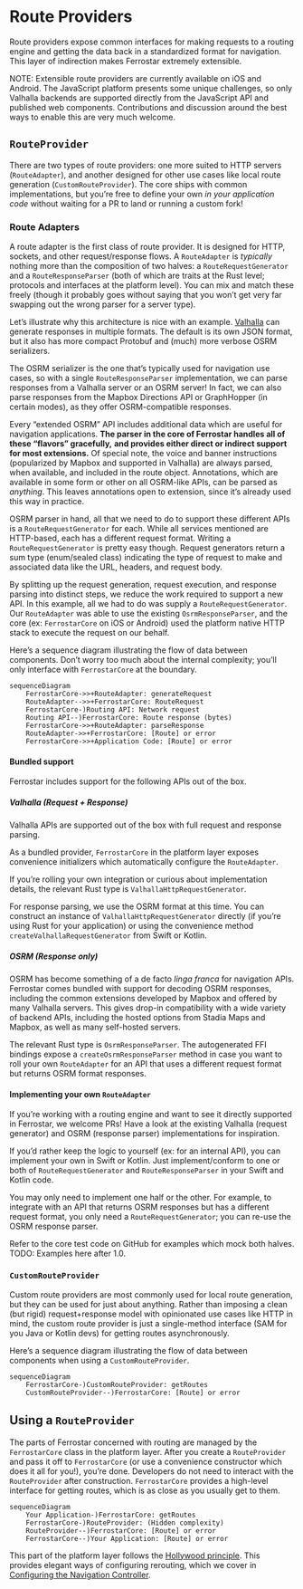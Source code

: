 # Route Providers

Route providers expose common interfaces for making requests to a routing engine
and getting the data back in a standardized format for navigation.
This layer of indirection makes Ferrostar extremely extensible.

NOTE: Extensible route providers are currently available on iOS and Android.
The JavaScript platform presents some unique challenges,
so only Valhalla backends are supported directly from the JavaScript API
and published web components.
Contributions and discussion around the best ways to enable this are very much welcome.

## `RouteProvider`

There are two types of route providers:
one more suited to HTTP servers (`RouteAdapter`),
and another designed for other use cases like local route generation (`CustomRouteProvider`).
The core ships with common implementations,
but you’re free to define your own *in your application code*
without waiting for a PR to land or running a custom fork!

### Route Adapters

A route adapter is the first class of route provider.
It is designed for HTTP, sockets, and other request/response flows.
A `RouteAdapter` is *typically* nothing more than the composition of two halves:
a `RouteRequestGenerator` and a `RouteResponseParser`
(both of which are traits at the Rust level;
protocols and interfaces at the platform level).
You can mix and match these freely
(though it probably goes without saying that you won’t get very far
swapping out the wrong parser for a server type).

Let’s illustrate why this architecture is nice with an example.
[Valhalla](https://github.com/valhalla/valhalla)
can generate responses in multiple formats.
The default is its own JSON format,
but it also has more compact Protobuf and (much) more verbose OSRM serializers.

The OSRM serializer is the one that’s typically used for navigation use cases,
so with a single `RouteResponseParser` implementation,
we can parse responses from a Valhalla server or an OSRM server!
In fact, we can also parse responses from
the Mapbox Directions API or GraphHopper (in certain modes),
as they offer OSRM-compatible responses.

Every “extended OSRM” API includes additional data
which are useful for navigation applications.
**The parser in the core of Ferrostar handles all of these “flavors” gracefully,**
**and provides either direct or indirect support for most extensions.**
Of special note, the voice and banner instructions
(popularized by Mapbox and supported in Valhalla)
are always parsed, when available, and included in the route object.
Annotations, which are available in some form or other on all OSRM-like APIs,
can be parsed as *anything*.
This leaves annotations open to extension,
since it’s already used this way in practice.

OSRM parser in hand, all that we need to do to support these different APIs
is a `RouteRequestGenerator` for each.
While all services mentioned are HTTP-based,
each has a different request format.
Writing a `RouteRequestGenerator` is pretty easy though.
Request generators return a sum type (enum/sealed class)
indicating the type of request to make
and associated data like the URL, headers, and request body.

By splitting up the request generation,
request execution, and response parsing into distinct steps,
we reduce the work required to support a new API.
In this example, all we had to do was supply a `RouteRequestGenerator`.
Our `RouteAdapter` was able to use the existing `OsrmResponseParser`,
and the core (ex: `FerrostarCore` on iOS or Android)
used the platform native HTTP stack to execute the request on our behalf.

Here’s a sequence diagram illustrating the flow of data between components.
Don’t worry too much about the internal complexity;
you’ll only interface with `FerrostarCore` at the boundary.

```mermaid
sequenceDiagram
    FerrostarCore->>+RouteAdapter: generateRequest
    RouteAdapter-->>+FerrostarCore: RouteRequest
    FerrostarCore-)Routing API: Network request
    Routing API--)FerrostarCore: Route response (bytes)
    FerrostarCore->>+RouteAdapter: parseResponse
    RouteAdapter->>+FerrostarCore: [Route] or error
    FerrostarCore->>+Application Code: [Route] or error
```

#### Bundled support

Ferrostar includes support for the following APIs out of the box.

##### Valhalla (Request + Response)

Valhalla APIs are supported out of the box with full request and response parsing.

As a bundled provider, `FerrostarCore` in the platform layer exposes
convenience initializers which automatically configure the `RouteAdapter`.

If you’re rolling your own integration or curious about implementation details,
the relevant Rust type is `ValhallaHttpRequestGenerator`.

For response parsing, we use the OSRM format at this time.
You can construct an instance of `ValhallaHttpRequestGenerator` directly
(if you’re using Rust for your application)
or using the convenience method `createValhallaRequestGenerator`
from Swift or Kotlin.

##### OSRM (Response only)

OSRM has become something of a de facto *linga franca* for navigation APIs.
Ferrostar comes bundled with support for decoding OSRM responses,
including the common extensions developed by Mapbox and offered by many Valhalla servers.
This gives drop-in compatibility with a wide variety of backend APIs,
including the hosted options from Stadia Maps and Mapbox,
as well as many self-hosted servers.

The relevant Rust type is `OsrmResponseParser`.
The autogenerated FFI bindings expose a `createOsrmResponseParser` method
in case you want to roll your own `RouteAdapter` for an API
that uses a different request format but returns OSRM format responses.

#### Implementing your own `RouteAdapter`

If you’re working with a routing engine
and want to see it directly supported in Ferrostar,
we welcome PRs!
Have a look at the existing Valhalla (request generator)
and OSRM (response parser) implementations for inspiration.

If you’d rather keep the logic to yourself (ex: for an internal API),
you can implement your own in Swift or Kotlin.
Just implement/conform to one or both of
`RouteRequestGenerator` and `RouteResponseParser`
in your Swift and Kotlin code.

You may only need to implement one half or the other.
For example, to integrate with an API that returns OSRM responses
but has a different request format, you only need a `RouteRequestGenerator`;
you can re-use the OSRM response parser.

Refer to the core test code on GitHub for examples which mock both halves.
TODO: Examples here after 1.0.

### `CustomRouteProvider`

Custom route providers are most commonly used for local route generation,
but they can be used for just about anything.
Rather than imposing a clean (but rigid) request+response model
with opinionated use cases like HTTP in mind,
the custom route provider is just a single-method interface
(SAM for you Java or Kotlin devs)
for getting routes asynchronously.

Here’s a sequence diagram illustrating the flow of data between components
when using a `CustomRouteProvider`.

```mermaid
sequenceDiagram
    FerrostarCore-)CustomRouteProvider: getRoutes
    CustomRouteProvider--)FerrostarCore: [Route] or error
```

## Using a `RouteProvider`

The parts of Ferrostar concerned with routing are managed
by the `FerrostarCore` class in the platform layer.
After you create a `RouteProvider` and pass it off to `FerrostarCore`
(or use a convenience constructor which does it all for you!),
you’re done.
Developers do not need to interact with the `RouteProvider` after construction.
`FerrostarCore` provides a high-level interface for getting routes,
which is as close as you usually get to them.

```mermaid
sequenceDiagram
    Your Application-)FerrostarCore: getRoutes
    FerrostarCore-)RouteProvider: (Hidden complexity)
    RouteProvider--)FerrostarCore: [Route] or error
    FerrostarCore--)Your Application: [Route] or error
```

This part of the platform layer follows the
[Hollywood principle](https://en.wiktionary.org/wiki/Hollywood_principle).
This provides elegant ways of configuring rerouting, which we cover in
[Configuring the Navigation Controller](./configuring-the-navigation-controller.md).
